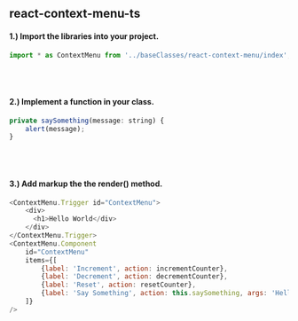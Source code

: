 ## react-context-menu-ts

#### 1.) Import the libraries into your project.
```javascript
import * as ContextMenu from '../baseClasses/react-context-menu/index';
```
<br></br>
#### 2.) Implement a function in your class.
```javascript
private saySomething(message: string) {
    alert(message);
}
```
<br></br>
#### 3.) Add markup the the render() method.
```javascript
<ContextMenu.Trigger id="ContextMenu">
    <div>
      <h1>Hello World</div>
    </div>
</ContextMenu.Trigger>
<ContextMenu.Component
    id="ContextMenu" 
    items={[
        {label: 'Increment', action: incrementCounter},
        {label: 'Decrement', action: decrementCounter},
        {label: 'Reset', action: resetCounter},
        {label: 'Say Something', action: this.saySomething, args: 'Hello there!'},
    ]}
/>
```

